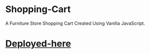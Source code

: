 # Shopping-Cart
A Furniture Store Shopping Cart Created Using Vanilla JavaScript.

# [Deployed-here](https://comfy-house-shopping-anish.netlify.app/)
